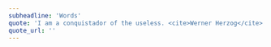 ```yaml
---
subheadline: 'Words'
quote: 'I am a conquistador of the useless. <cite>Werner Herzog</cite>'
quote_url: ''
---
```

